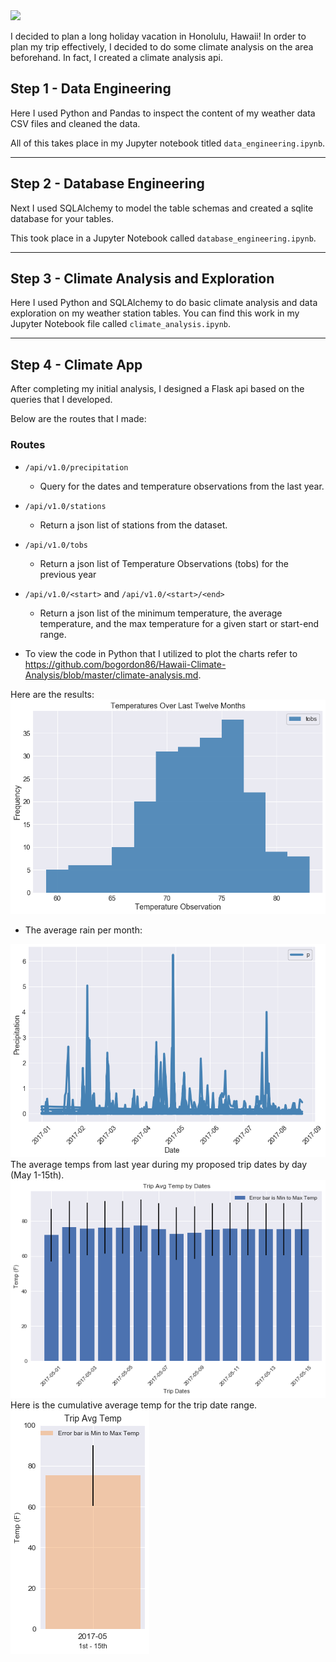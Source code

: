 <!--lint disable no-heading-punctuation-->
<!--lint enable no-heading-punctuation-->

<img src='Honolulu-HI.png' />

I decided to plan a long holiday vacation in Honolulu, Hawaii! In order to plan my trip effectively, I decided to do some climate analysis on the area beforehand.  In fact, I created a climate analysis api.

## Step 1 - Data Engineering

Here I used Python and Pandas to inspect the content of my weather data CSV files and cleaned the data.

All of this takes place in my Jupyter notebook titled `data_engineering.ipynb`.

---

## Step 2 - Database Engineering

Next I used SQLAlchemy to model the table schemas and created a sqlite database for your tables.

This took place in a Jupyter Notebook called `database_engineering.ipynb`.


---

## Step 3 - Climate Analysis and Exploration

Here I used Python and SQLAlchemy to do basic climate analysis and data exploration on my weather station tables. You can find this work in my Jupyter Notebook file called `climate_analysis.ipynb`.


---

## Step 4 - Climate App

After completing my initial analysis, I designed a Flask api based on the queries that I developed.

Below are the routes that I made:

### Routes

* `/api/v1.0/precipitation`

  * Query for the dates and temperature observations from the last year.

* `/api/v1.0/stations`

  * Return a json list of stations from the dataset.

* `/api/v1.0/tobs`

  * Return a json list of Temperature Observations (tobs) for the previous year

* `/api/v1.0/<start>` and `/api/v1.0/<start>/<end>`

  * Return a json list of the minimum temperature, the average temperature, and the max temperature for a given start or start-end range.

 * To view the code in Python that I utilized to plot the charts refer to https://github.com/bogordon86/Hawaii-Climate-Analysis/blob/master/climate-analysis.md.
 
 Here are the results:
 <img src='output_17_0.png' />
 * The average rain per month:
 <img src='output_9_1.png' />
 The average temps from last year during my proposed trip dates by day (May 1-15th).
 <img src='output_22_1.png' />
 Here is the cumulative average temp for the trip date range.
 <img src='output_24_0.png' />
 
 
